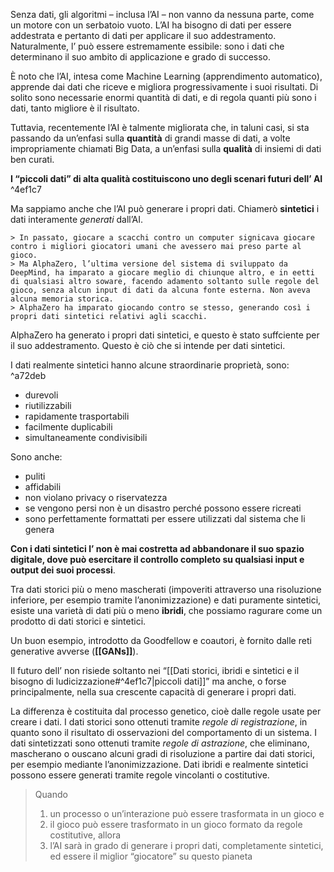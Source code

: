 Senza dati, gli algoritmi – inclusa l’AI – non vanno da nessuna parte, come un motore con un serbatoio vuoto. 
L’AI ha bisogno di dati per essere addestrata e pertanto di dati per applicare il suo addestramento.
Naturalmente, l’ può essere estremamente essibile: sono i dati che determinano il suo ambito di applicazione e grado di successo.

È noto che l’AI, intesa come Machine Learning (apprendimento automatico), apprende dai dati che riceve e migliora progressivamente i suoi risultati. Di solito sono necessarie enormi quantità di dati, e di regola quanti più sono i dati, tanto migliore è il risultato. 

Tuttavia, recentemente l’AI è talmente migliorata che, in taluni casi, si sta passando da un’enfasi sulla **quantità** di grandi masse di dati, a volte impropriamente chiamati Big Data, a un’enfasi sulla **qualità** di insiemi di dati ben curati.

**I “piccoli dati” di alta qualità costituiscono uno degli scenari futuri dell’ AI** ^4ef1c7

Ma sappiamo anche che l’AI può generare i propri dati. Chiamerò **sintetici** i dati interamente *generati* dall’AI.

	> In passato, giocare a scacchi contro un computer signicava giocare contro i migliori giocatori umani che avessero mai preso parte al gioco.
	> Ma AlphaZero, l’ultima versione del sistema di sviluppato da DeepMind, ha imparato a giocare meglio di chiunque altro, e in eetti di qualsiasi altro soware, facendo adamento soltanto sulle regole del gioco, senza alcun input di dati da alcuna fonte esterna. Non aveva alcuna memoria storica.
	> AlphaZero ha imparato giocando contro se stesso, generando così i propri dati sintetici relativi agli scacchi.
	
AlphaZero ha generato i propri dati sintetici, e questo è stato suffciente per il suo addestramento. Questo è ciò che si intende per dati sintetici.

I dati realmente sintetici hanno alcune straordinarie proprietà, sono: ^a72deb
- durevoli
- riutilizzabili
- rapidamente trasportabili
- facilmente duplicabili
- simultaneamente condivisibili

Sono anche:
- puliti
- affidabili
- non violano privacy o riservatezza 
- se vengono persi non è un disastro perché possono essere ricreati 
- sono perfettamente formattati per essere utilizzati dal sistema che li genera

**Con i dati sintetici l’ non è mai costretta ad abbandonare il suo spazio digitale, dove può esercitare il controllo completo su qualsiasi input e output dei suoi processi**.


Tra dati storici più o meno mascherati (impoveriti attraverso una risoluzione inferiore, per esempio tramite l’anonimizzazione) e dati puramente sintetici, esiste una varietà di dati più o meno **ibridi**, che possiamo ragurare come un prodotto di dati storici e sintetici.

Un buon esempio, introdotto da Goodfellow e coautori, è fornito dalle reti generative avverse (**[[GANs]]**).

Il futuro dell’ non risiede soltanto nei “[[Dati storici, ibridi e sintetici e il bisogno di ludicizzazione#^4ef1c7|piccoli dati]]” ma anche, o forse principalmente, nella sua crescente capacità di generare i propri dati.

La differenza è costituita dal processo genetico, cioè dalle regole usate per creare i dati. 
I dati storici sono ottenuti tramite *regole di registrazione*, in quanto sono il risultato di osservazioni del comportamento di un sistema. 
I dati sintetizzati sono ottenuti tramite *regole di astrazione*, che eliminano, mascherano o ouscano alcuni gradi di risoluzione a partire dai dati storici, per esempio mediante l’anonimizzazione. Dati ibridi e realmente sintetici possono essere generati tramite regole vincolanti o costitutive.

> Quando 
>	1. un processo o un’interazione può essere trasformata in un gioco e 
>	2. il gioco può essere trasformato in un gioco formato da regole costitutive, allora 
>	3. l’AI sarà in grado di generare i propri dati, completamente sintetici, ed essere il miglior “giocatore” su questo pianeta

